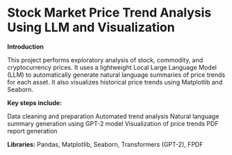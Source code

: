 # **Stock Market Price Trend Analysis Using LLM and Visualization**

**Introduction**

This project performs exploratory analysis of stock, commodity, and cryptocurrency prices. It uses a lightweight Local Large Language Model (LLM) to automatically generate natural language summaries of price trends for each asset. It also visualizes historical price trends using Matplotlib and Seaborn.

**Key steps include:**

Data cleaning and preparation
Automated trend analysis
Natural language summary generation using GPT-2 model
Visualization of price trends
PDF report generation

**Libraries:** Pandas, Matplotlib, Seaborn, Transformers (GPT-2), FPDF
